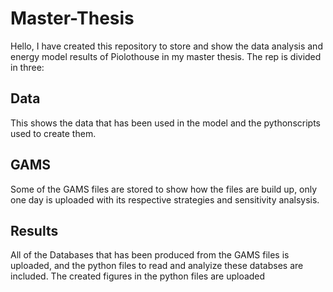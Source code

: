 # Master-Thesis
Hello, 
I have created this repository to store and show the data analysis and energy model results of Piolothouse in my master thesis. The rep is divided in three:
## Data
This shows the data that has been used in the model and the pythonscripts used to create them. 
## GAMS
Some of the GAMS files are stored to show how the files are build up, only one day is uploaded with its respective strategies and sensitivity analsysis. 
## Results
All of the Databases that has been produced from the GAMS files is uploaded, and the python files to read and analyize these databses are included. The created figures in the python files are uploaded
